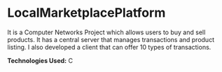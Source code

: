 # LocalMarketplacePlatform
It is a Computer Networks Project which allows users to buy and sell products. It has a central server that manages transactions and product listing. I also developed a client that can offer 10 types of transactions.

**Technologies Used:** C
